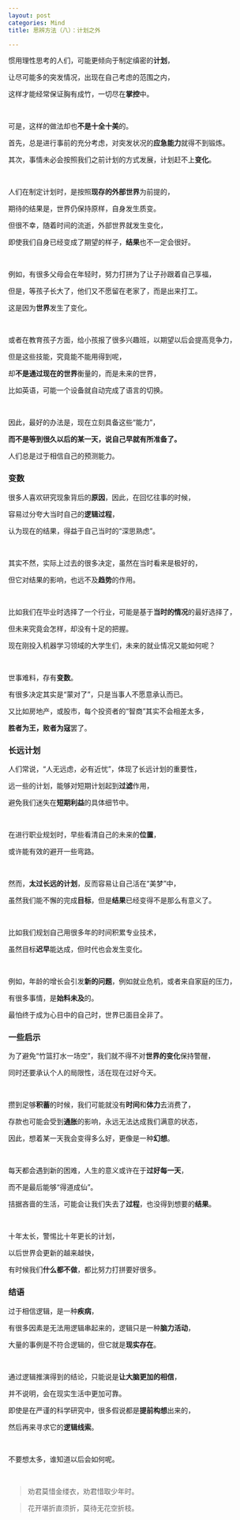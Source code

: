 ```yaml
---
layout: post
categories: Mind
title: 思辨方法（八）：计划之外

---
```


惯用理性思考的人们，可能更倾向于制定缜密的**计划**，

让尽可能多的突发情况，出现在自己考虑的范围之内，

这样才能经常保证胸有成竹，一切尽在**掌控**中。

<br/>

可是，这样的做法却也**不是十全十美**的。

首先，总是进行事前的充分考虑，对突发状况的**应急能力**就得不到锻炼。

其次，事情未必会按照我们之前计划的方式发展，计划赶不上**变化**。

<br/>

人们在制定计划时，是按照**现存的外部世界**为前提的，

期待的结果是，世界仍保持原样，自身发生质变。

但很不幸，随着时间的流逝，外部世界就发生变化，

即使我们自身已经变成了期望的样子，**结果**也不一定会很好。

<br/>

例如，有很多父母会在年轻时，努力打拼为了让子孙跟着自己享福，

但是，等孩子长大了，他们又不愿留在老家了，而是出来打工。

这是因为**世界**发生了变化。

<br/>

或者在教育孩子方面，给小孩报了很多兴趣班，以期望以后会提高竞争力，

但是这些技能，究竟能不能用得到呢，

却**不是通过现在的世界**衡量的，而是未来的世界，

比如英语，可能一个设备就自动完成了语言的切换。

<br/>

因此，最好的办法是，现在立刻具备这些“能力”，

**而不是等到很久以后的某一天，说自己早就有所准备了。**

人们总是过于相信自己的预测能力。

### 变数

很多人喜欢研究现象背后的**原因**，因此，在回忆往事的时候，

容易过分夸大当时自己的**逻辑过程**，

认为现在的结果，得益于自己当时的“深思熟虑”。

<br/>

其实不然，实际上过去的很多决定，虽然在当时看来是极好的，

但它对结果的影响，也远不及**趋势**的作用。

<br/>

比如我们在毕业时选择了一个行业，可能是基于**当时的情况**的最好选择了，

但未来究竟会怎样，却没有十足的把握。

现在刚投入机器学习领域的大学生们，未来的就业情况又能如何呢？

<br/>

世事难料，存有**变数**。

有很多决定其实是“蒙对了”，只是当事人不愿意承认而已。

又比如房地产，或股市，每个投资者的“智商”其实不会相差太多，

**胜者为王，败者为寇**罢了。

### 长远计划

人们常说，“人无远虑，必有近忧”，体现了长远计划的重要性，

远一些的计划，能够对短期计划起到**过滤**作用，

避免我们迷失在**短期利益**的具体细节中。

<br/>

在进行职业规划时，早些看清自己的未来的**位置**，

或许能有效的避开一些弯路。

<br/>

然而，**太过长远的计划**，反而容易让自己活在“美梦”中，

虽然我们能不懈的完成**目标**，但是**结果**已经变得不是那么有意义了。

<br/>

比如我们规划自己用很多年的时间积累专业技术，

虽然目标**迟早**能达成，但时代也会发生变化。

<br/>

例如，年龄的增长会引发**新的问题**，例如就业危机，或者来自家庭的压力，

有很多事情，是**始料未及**的。

最怕终于成为心目中的自己时，世界已面目全非了。

### 一些启示

为了避免“竹篮打水一场空”，我们就不得不对**世界的变化**保持警醒，

同时还要承认个人的局限性，活在现在过好今天。

<br/>

攒到足够**积蓄**的时候，我们可能就没有**时间**和**体力**去消费了，

存款也可能会受到**通胀**的影响，永远无法达成我们满意的状态，

因此，想着某一天我会变得多么好，更像是一种**幻想**。

<br/>

每天都会遇到新的困难，人生的意义或许在于**过好每一天**，

而不是最后能够“得道成仙”。

拮据吝啬的生活，可能会让我们失去了**过程**，也没得到想要的**结果**。

<br/>

十年太长，警惕比十年更长的计划，

以后世界会更新的越来越快，

有时候我们**什么都不做**，都比努力打拼要好很多。

### 结语

过于相信逻辑，是一种**疾病**，

有很多因素是无法用逻辑串起来的，逻辑只是一种**脑力活动**，

大量的事例是不符合逻辑的，但它就是**现实存在**。

<br/>

通过逻辑推演得到的结论，只能说是**让大脑更加的相信**，

并不说明，会在现实生活中更加可靠。

即使是在严谨的科学研究中，很多假说都是**提前构想**出来的，

然后再来寻求它的**逻辑线索**。

<br/>

不要想太多，谁知道以后会如何呢。

<br/>

> 劝君莫惜金缕衣，劝君惜取少年时。

> 花开堪折直须折，莫待无花空折枝。
